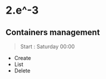2.e^-3
========

Containers management
---------------------

> Start : Saturday 00:00

* Create
* List
* Delete
